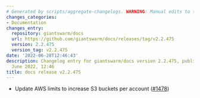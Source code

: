 ```yaml
---
# Generated by scripts/aggregate-changelogs. WARNING: Manual edits to this files will be overwritten.
changes_categories:
- Documentation
changes_entry:
  repository: giantswarm/docs
  url: https://github.com/giantswarm/docs/releases/tag/v2.2.475
  version: 2.2.475
  version_tag: v2.2.475
date: '2022-06-28T12:46:43'
description: Changelog entry for giantswarm/docs version 2.2.475, published on 28
  June 2022, 12:46
title: docs release v2.2.475
---
```


- Update AWS limits to increase S3 buckets per account ([#1478](https://github.com/giantswarm/docs/pull/1478))

